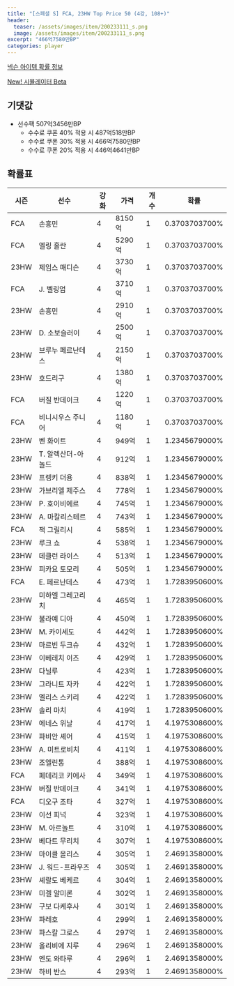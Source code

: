 ```yaml
---
title: "[스페셜 S] FCA, 23HW Top Price 50 (4강, 108+)"
header:
  teaser: /assets/images/item/200233111_s.png
  image: /assets/images/item/200233111_s.png
excerpt: "466억7580만BP"
categories: player
---
```

[넥슨 아이템 확률 정보](http://iteminfo.nexon.com/probability/fco?sn=7487)

[New! 시뮬레이터 Beta](/simulator/7487)
## 기댓값
- 선수팩 507억3456만BP
  - 수수료 쿠폰 40% 적용 시 487억518만BP
  - 수수료 쿠폰 30% 적용 시 466억7580만BP
  - 수수료 쿠폰 20% 적용 시 446억4641만BP


## 확률표

|시즌|선수|강화|가격|개수|확률|
|---|---|---|---|---|---|
|FCA|손흥민|4|8150억|1|0.3703703700%|
|FCA|엘링 홀란|4|5290억|1|0.3703703700%|
|23HW|제임스 매디슨|4|3730억|1|0.3703703700%|
|FCA|J. 벨링엄|4|3710억|1|0.3703703700%|
|23HW|손흥민|4|2910억|1|0.3703703700%|
|23HW|D. 소보슬러이|4|2500억|1|0.3703703700%|
|23HW|브루누 페르난데스|4|2150억|1|0.3703703700%|
|23HW|호드리구|4|1380억|1|0.3703703700%|
|FCA|버질 반데이크|4|1220억|1|0.3703703700%|
|FCA|비니시우스 주니어|4|1180억|1|0.3703703700%|
|23HW|벤 화이트|4|949억|1|1.2345679000%|
|23HW|T. 알렉산더-아놀드|4|912억|1|1.2345679000%|
|23HW|프렝키 더용|4|838억|1|1.2345679000%|
|23HW|가브리엘 제주스|4|778억|1|1.2345679000%|
|23HW|P. 호이비에르|4|745억|1|1.2345679000%|
|23HW|A. 마칼리스테르|4|743억|1|1.2345679000%|
|FCA|잭 그릴리시|4|585억|1|1.2345679000%|
|23HW|루크 쇼|4|538억|1|1.2345679000%|
|23HW|데클런 라이스|4|513억|1|1.2345679000%|
|23HW|피카요 토모리|4|505억|1|1.2345679000%|
|FCA|E. 페르난데스|4|473억|1|1.7283950600%|
|23HW|미하엘 그레고리치|4|465억|1|1.7283950600%|
|23HW|불라예 디아|4|450억|1|1.7283950600%|
|23HW|M. 카이세도|4|442억|1|1.7283950600%|
|23HW|마르빈 두크슈|4|432억|1|1.7283950600%|
|23HW|이베레치 이즈|4|429억|1|1.7283950600%|
|23HW|다닐루|4|423억|1|1.7283950600%|
|23HW|그라니트 자카|4|422억|1|1.7283950600%|
|23HW|엘리스 스키리|4|422억|1|1.7283950600%|
|23HW|솔리 마치|4|419억|1|1.7283950600%|
|23HW|에네스 위날|4|417억|1|4.1975308600%|
|23HW|파비안 셰어|4|415억|1|4.1975308600%|
|23HW|A. 미트로비치|4|411억|1|4.1975308600%|
|23HW|조엘린통|4|388억|1|4.1975308600%|
|FCA|페데리코 키에사|4|349억|1|4.1975308600%|
|23HW|버질 반데이크|4|341억|1|4.1975308600%|
|FCA|디오구 조타|4|327억|1|4.1975308600%|
|23HW|이선 피넉|4|323억|1|4.1975308600%|
|23HW|M. 아르놀트|4|310억|1|4.1975308600%|
|23HW|베다트 무리치|4|307억|1|4.1975308600%|
|23HW|마이클 올리스|4|305억|1|2.4691358000%|
|23HW|J. 워드-프라우즈|4|305억|1|2.4691358000%|
|23HW|셰랄도 베케르|4|304억|1|2.4691358000%|
|23HW|미겔 알미론|4|302억|1|2.4691358000%|
|23HW|구보 다케후사|4|301억|1|2.4691358000%|
|23HW|파레호|4|299억|1|2.4691358000%|
|23HW|파스칼 그로스|4|297억|1|2.4691358000%|
|23HW|올리비에 지루|4|296억|1|2.4691358000%|
|23HW|엔도 와타루|4|296억|1|2.4691358000%|
|23HW|하비 반스|4|293억|1|2.4691358000%|
